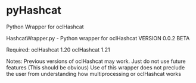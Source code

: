 pyHashcat
=========

Python Wrapper for oclHashcat

HashcatWrapper.py - Python wrapper for oclHashcat
VERSION 0.0.2 BETA

   Required: oclHashcat 1.20
             oclHashcat 1.21

   Notes: Previous versions of oclHashcat may work. Just do not use future features (This should be obvious)
          Use of this wrapper does not preclude the user from understanding how multiprocessing or oclHashcat works

